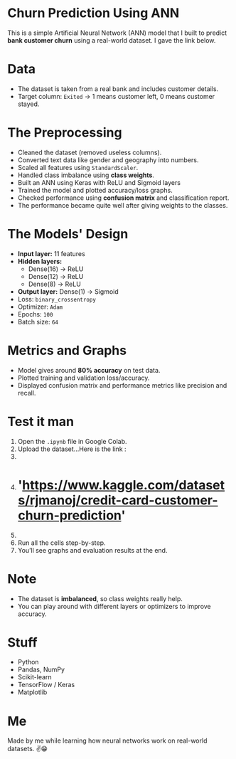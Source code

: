 # Churn Prediction Using ANN 

This is a simple Artificial Neural Network (ANN) model that I built to predict **bank customer churn** using a real-world dataset. I gave the link below.


# Data

- The dataset is taken from a real bank and includes customer details.
- Target column: `Exited` → 1 means customer left, 0 means customer stayed.


# The Preprocessing 

- Cleaned the dataset (removed useless columns).
- Converted text data like gender and geography into numbers.
- Scaled all features using `StandardScaler`.
- Handled class imbalance using **class weights**.
- Built an ANN using Keras with ReLU and Sigmoid layers
- Trained the model and plotted accuracy/loss graphs.
- Checked performance using **confusion matrix** and classification report.
- The performance became quite well after giving weights to the classes.


# The Models' Design

- **Input layer:** 11 features
- **Hidden layers:**
  - Dense(16) → ReLU
  - Dense(12) → ReLU
  - Dense(8) → ReLU
- **Output layer:** Dense(1) → Sigmoid
- Loss: `binary_crossentropy`
- Optimizer: `Adam`
- Epochs: `100`
- Batch size: `64`
  

# Metrics and Graphs 

- Model gives around **80% accuracy** on test data.
- Plotted training and validation loss/accuracy.
- Displayed confusion matrix and performance metrics like precision and recall.
  

# Test it man

1. Open the `.ipynb` file in Google Colab.
2. Upload the dataset...Here is the link :
3. 
4. # 'https://www.kaggle.com/datasets/rjmanoj/credit-card-customer-churn-prediction'
5. 
6. Run all the cells step-by-step.
7. You’ll see graphs and evaluation results at the end.


# Note

- The dataset is **imbalanced**, so class weights really help.
- You can play around with different layers or optimizers to improve accuracy.


# Stuff

- Python
- Pandas, NumPy
- Scikit-learn
- TensorFlow / Keras
- Matplotlib
  

# Me

Made by me while learning how neural networks work on real-world datasets. ✌😁
